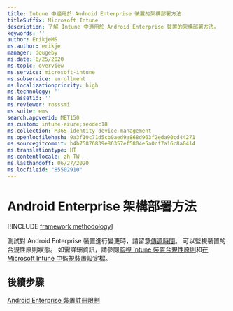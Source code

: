 ```yaml
---
title: Intune 中適用於 Android Enterprise 裝置的架構部署方法
titleSuffix: Microsoft Intune
description: 了解 Intune 中適用於 Android Enterprise 裝置的架構部署方法。
keywords: ''
author: ErikjeMS
ms.author: erikje
manager: dougeby
ms.date: 6/25/2020
ms.topic: overview
ms.service: microsoft-intune
ms.subservice: enrollment
ms.localizationpriority: high
ms.technology: ''
ms.assetid: ''
ms.reviewer: rosssmi
ms.suite: ems
search.appverid: MET150
ms.custom: intune-azure;seodec18
ms.collection: M365-identity-device-management
ms.openlocfilehash: 9a3f10c71d5cb0aed9a868d963f2eda90cd44271
ms.sourcegitcommit: b4b75876839e86357ef5804e5a0cf7a16c8a0414
ms.translationtype: HT
ms.contentlocale: zh-TW
ms.lasthandoff: 06/27/2020
ms.locfileid: "85502910"
---
```

# <a name="android-enterprise-framework-deployment-methodology"></a>Android Enterprise 架構部署方法

[!INCLUDE [framework methodology](../includes/framework-deployment-methodology.md)]

測試對 Android Enterprise 裝置進行變更時，請留意[傳遞時間](../configuration/device-profile-troubleshoot.md#how-long-does-it-take-for-devices-to-get-a-policy-profile-or-app-after-they-are-assigned)。 可以監視裝置的合規性原則狀態。 如需詳細資訊，請參閱[監視 Intune 裝置合規性原則](../protect/compliance-policy-monitor.md)和[在 Microsoft Intune 中監視裝置設定檔](../configuration/device-profile-monitor.md)。 

## <a name="next-steps"></a>後續步驟

[Android Enterprise 裝置註冊限制](device-enrollment-restrictions.md)